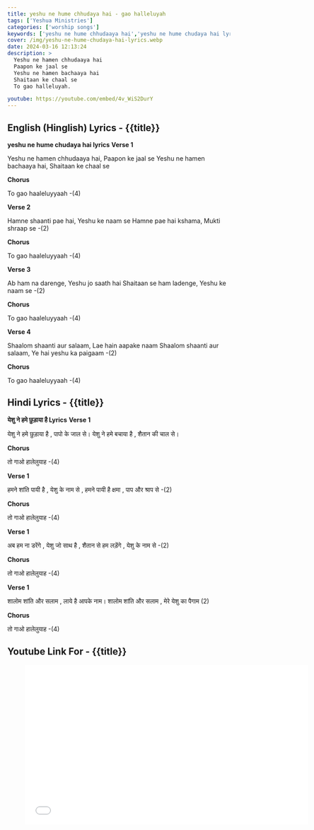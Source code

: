 ```yaml
---
title: yeshu ne hume chhudaya hai - gao halleluyah
tags: ['Yeshua Ministries']
categories: ['worship songs']
keywords: ['yeshu ne hume chhudaaya hai','yeshu ne hume chudaya hai lyrics','gao halleluyah Lyrics','yeshu ne hamen chhudaaya hai Lyrics','Christian worship music']
cover: /img/yeshu-ne-hume-chudaya-hai-lyrics.webp
date: 2024-03-16 12:13:24
description: >
  Yeshu ne hamen chhudaaya hai
  Paapon ke jaal se
  Yeshu ne hamen bachaaya hai
  Shaitaan ke chaal se
  To gao halleluyah.

youtube: https://youtube.com/embed/4v_WiS2DurY
---
```

## English (Hinglish) Lyrics - {{title}}
**yeshu ne hume chudaya hai lyrics**
**Verse 1**

Yeshu ne hamen chhudaaya hai, Paapon ke jaal se
Yeshu ne hamen bachaaya hai, Shaitaan ke chaal se 

**Chorus**

To gao haaleluyyaah -(4)

**Verse 2**

Hamne shaanti pae hai, Yeshu ke naam se
Hamne pae hai kshama, Mukti shraap se -(2)

**Chorus**

To gao haaleluyyaah -(4)

**Verse 3**

Ab ham na darenge, Yeshu jo saath hai
Shaitaan se ham ladenge, Yeshu ke naam se -(2)

**Chorus**

To gao haaleluyyaah -(4)

**Verse 4**

Shaalom shaanti aur salaam, Lae hain aapake naam
Shaalom shaanti aur salaam, Ye hai yeshu ka paigaam -(2)

**Chorus**

To gao haaleluyyaah -(4)

## Hindi Lyrics - {{title}}
**येशु ने हमे छुड़ाया है Lyrics**
**Verse 1**

येशु ने हमे छुड़ाया है , पापो के जाल से।
येशु ने हमे बचाया है , शैतान की चाल से।

**Chorus**

तो गाओ हालेलुयाह -(4)

**Verse 1**

हमने शांति पायी है , येशु के नाम से ,
हमने पायी है क्षमा , पाप और श्राप से -(2)

**Chorus**

तो गाओ हालेलुयाह -(4)

**Verse 1**

अब हम ना डरेंगे , येशु जो साथ है ,
शैतान से हम लड़ेंगे , येशु के नाम से -(2)

**Chorus**

तो गाओ हालेलुयाह -(4)

**Verse 1**

शालोम शांति और सलाम , लाये है आपके नाम।
शालोम शांति और सलाम , मेरे येशु का पैगाम (2)

**Chorus**

तो गाओ हालेलुयाह -(4)

## Youtube Link For - {{title}}
<figure class="image is-16by9">
<iframe class="has-ratio" width="640" height="360"
src="{{youtube}}"
frameborder="0" allow="accelerometer; autoplay; clipboard-write; encrypted-media; gyroscope;" allowfullscreen></iframe>
</figure>
